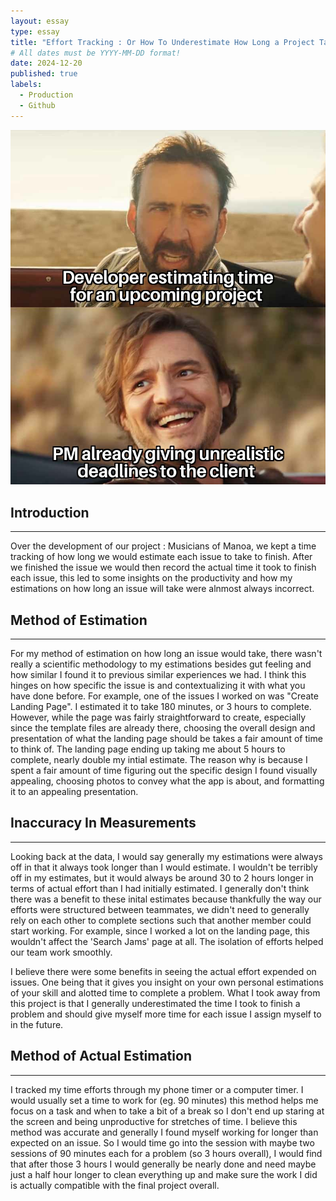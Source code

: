 ```yaml
---
layout: essay
type: essay
title: "Effort Tracking : Or How To Underestimate How Long a Project Takes"
# All dates must be YYYY-MM-DD format!
date: 2024-12-20
published: true
labels:
  - Production
  - Github
---
```



<div style="text-align: center;">
  <img class="img-fluid" src="../img/effort-meme2.jpg" alt="Effort Meme">
</div>


## Introduction

<hr>

Over the development of our project : Musicians of Manoa, we kept a time tracking of how long we would estimate each issue to take to finish. After we finished the issue we would then record the actual time it took to finish each issue, this led to some insights on the productivity and how my estimations on how long an issue will take were alnmost always incorrect.

## Method of Estimation

<hr>

For my method of estimation on how long an issue would take, there wasn't really a scientific methodology to my estimations besides gut feeling and how similar I found it to previous similar experiences we had. I think this hinges on how specific the issue is and contextualizing it with what you have done before. For example, one of the issues I worked on was "Create Landing Page". I estimated it to take 180 minutes, or 3 hours to complete. However, while the page was fairly straightforward to create, especially since the template files are already there, choosing the overall design and presentation of what the landing page should be takes a fair amount of time to think of. The landing page ending up taking me about 5 hours to complete, nearly double my intial estimate. The reason why is because I spent a fair amount of time figuring out the specific design I found visually appealing, choosing photos to convey what the app is about, and formatting it to an appealing presentation.

## Inaccuracy In Measurements

<hr>

Looking back at the data, I would say generally my estimations were always off in that it always took longer than I would estimate. I wouldn't be terribly off in my estimates, but it would always be around 30 to 2 hours longer in terms of actual effort than I had initially estimated. I generally don't think there was a benefit to these inital estimates because thankfully the way our efforts were structured between teammates, we didn't need to generally rely on each other to complete sections such that another member could start working. For example, since I worked a lot on the landing page, this wouldn't affect the 'Search Jams' page at all. The isolation of efforts helped our team work smoothly.

I believe there were some benefits in seeing the actual effort expended on issues. One being that it gives you insight on your own personal estimations of your skill and alotted time to complete a problem. What I took away from this project is that I generally underestimated the time I took to finish a problem and should give myself more time for each issue I assign myself to in the future.

## Method of Actual Estimation

<hr>

I tracked my time efforts through my phone timer or a computer timer. I would usually set a time to work for (eg. 90 minutes) this method helps me focus on a task and when to take a bit of a break so I don't end up staring at the screen and being unproductive for stretches of time. I believe this method was accurate and generally I found myself working for longer than expected on an issue. So I would time go into the session with maybe two sessions of 90 minutes each for a problem (so 3 hours overall), I would find that after those 3 hours I would generally be nearly done and need maybe just a half hour longer to clean everything up and make sure the work I did is actually compatible with the final project overall.
